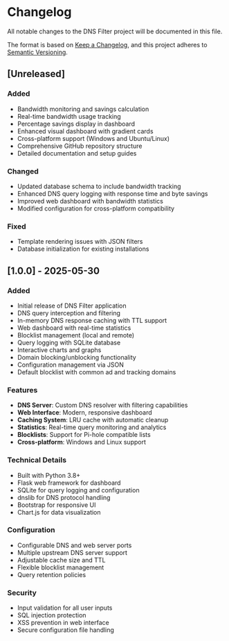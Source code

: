 # Changelog

All notable changes to the DNS Filter project will be documented in this file.

The format is based on [Keep a Changelog](https://keepachangelog.com/en/1.0.0/),
and this project adheres to [Semantic Versioning](https://semver.org/spec/v2.0.0.html).

## [Unreleased]

### Added
- Bandwidth monitoring and savings calculation
- Real-time bandwidth usage tracking
- Percentage savings display in dashboard
- Enhanced visual dashboard with gradient cards
- Cross-platform support (Windows and Ubuntu/Linux)
- Comprehensive GitHub repository structure
- Detailed documentation and setup guides

### Changed
- Updated database schema to include bandwidth tracking
- Enhanced DNS query logging with response time and byte savings
- Improved web dashboard with bandwidth statistics
- Modified configuration for cross-platform compatibility

### Fixed
- Template rendering issues with JSON filters
- Database initialization for existing installations

## [1.0.0] - 2025-05-30

### Added
- Initial release of DNS Filter application
- DNS query interception and filtering
- In-memory DNS response caching with TTL support
- Web dashboard with real-time statistics
- Blocklist management (local and remote)
- Query logging with SQLite database
- Interactive charts and graphs
- Domain blocking/unblocking functionality
- Configuration management via JSON
- Default blocklist with common ad and tracking domains

### Features
- **DNS Server**: Custom DNS resolver with filtering capabilities
- **Web Interface**: Modern, responsive dashboard
- **Caching System**: LRU cache with automatic cleanup
- **Statistics**: Real-time query monitoring and analytics
- **Blocklists**: Support for Pi-hole compatible lists
- **Cross-platform**: Windows and Linux support

### Technical Details
- Built with Python 3.8+
- Flask web framework for dashboard
- SQLite for query logging and configuration
- dnslib for DNS protocol handling
- Bootstrap for responsive UI
- Chart.js for data visualization

### Configuration
- Configurable DNS and web server ports
- Multiple upstream DNS server support
- Adjustable cache size and TTL
- Flexible blocklist management
- Query retention policies

### Security
- Input validation for all user inputs
- SQL injection protection
- XSS prevention in web interface
- Secure configuration file handling